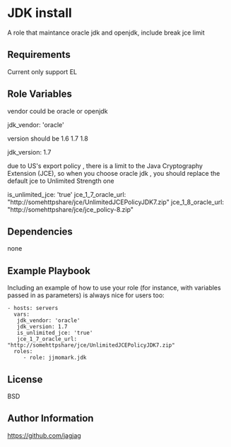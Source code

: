 JDK install
=========

A role that maintance oracle jdk and openjdk, include break jce limit

Requirements
------------

Current only support EL

Role Variables
--------------

vendor could be oracle or openjdk
 
 jdk_vendor: 'oracle'

version should be 1.6 1.7 1.8

 jdk_version: 1.7

due to US's export policy , there is a limit to the  Java Cryptography Extension (JCE),
so when you choose oracle jdk , you should replace the default jce to Unlimited Strength one

 is_unlimited_jce: 'true'
 jce_1_7_oracle_url: "http://somehttpshare/jce/UnlimitedJCEPolicyJDK7.zip"
 jce_1_8_oracle_url: "http://somehttpshare/jce/jce_policy-8.zip"


Dependencies
------------
none

Example Playbook
----------------

Including an example of how to use your role (for instance, with variables passed in as parameters) is always nice for users too:

    - hosts: servers
      vars:
       jdk_vendor: 'oracle'
       jdk_version: 1.7
       is_unlimited_jce: 'true'
       jce_1_7_oracle_url: "http://somehttpshare/jce/UnlimitedJCEPolicyJDK7.zip"
      roles:
         - role: jjmomark.jdk

License
-------

BSD

Author Information
------------------

https://github.com/jagjag

